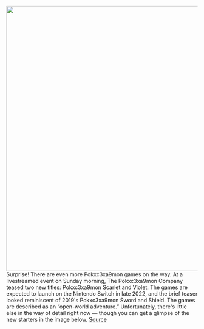 <img src='https://cdn.vox-cdn.com/thumbor/K1311NbyIaKEv4VjKEpsrdL3fFA=/0x0:706x439/1200x0/filters:focal(0x0:706x439):no_upscale()/cdn.vox-cdn.com/uploads/chorus_asset/file/23275336/Screen_Shot_2022_02_27_at_9.27.17_AM.png' width='700px' /><br/>
Surprise! There are even more Pokxc3xa9mon games on the way. At a livestreamed event on Sunday morning, The Pokxc3xa9mon Company teased two new titles: Pokxc3xa9mon Scarlet and Violet. The games are expected to launch on the Nintendo Switch in late 2022, and the brief teaser looked reminiscent of 2019's Pokxc3xa9mon Sword and Shield. The games are described as an “open-world adventure.” Unfortunately, there's little else in the way of detail right now — though you can get a glimpse of the new starters in the image below.
<a href='https://www.theverge.com/2022/2/27/22953414/pokemon-scarlet-violet-nintendo-switch-2022'> Source <a/>